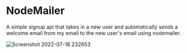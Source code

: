 # NodeMailer


A simple signup api that takes in a new user and automatically sends a welcome email from my email to the new user's email using nodemailer.


![Screenshot 2022-07-18 232653](https://user-images.githubusercontent.com/32121772/179627755-a2fc0023-0656-4bd5-a61e-f39b9d749e74.png)

